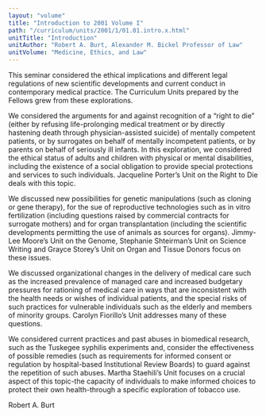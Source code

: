 ```yaml
---
layout: "volume"
title: "Introduction to 2001 Volume I"
path: "/curriculum/units/2001/1/01.01.intro.x.html"
unitTitle: "Introduction"
unitAuthor: "Robert A. Burt, Alexander M. Bickel Professor of Law"
unitVolume: "Medicine, Ethics, and Law"
---
```

<body>
<p>
This seminar considered the ethical implications and different legal regulations of new scientific developments and current conduct in contemporary medical practice. The Curriculum Units prepared by the Fellows grew from these explorations.
</p>
<p>
We considered the arguments for and against recognition of a “right to die” (either by refusing life-prolonging medical treatment or by directly hastening death through physician-assisted suicide) of mentally competent patients, or by surrogates on behalf of mentally incompetent patients, or by parents on behalf of seriously ill infants. In this exploration, we considered the ethical status of adults and children with physical or mental disabilities, including the existence of a social obligation to provide special protections and services to such individuals. Jacqueline Porter’s Unit on the Right to Die deals with this topic.
</p>
<p>
We discussed new possibilities for genetic manipulations (such as cloning or gene therapy), for the sue of reproductive technologies such as in vitro fertilization (including questions raised by commercial contracts for surrogate mothers) and for organ transplantation (including the scientific developments permitting the use of animals as sources for organs). Jimmy-Lee Moore’s Unit on the Genome, Stephanie Shteirman’s Unit on Science Writing and Grayce Storey’s Unit on Organ and Tissue Donors focus on these issues.
</p>
<p>
We discussed organizational changes in the delivery of medical care such as the increased prevalence of managed care and increased budgetary pressures for rationing of medical care in ways that are inconsistent with the health needs or wishes of individual patients, and the special risks of such practices for vulnerable individuals such as the elderly and members of minority groups. Carolyn Fiorillo’s Unit addresses many of these questions.
</p>
<p>
We considered current practices and past abuses in biomedical research, such as the Tuskegee syphilis experiments and, consider the effectiveness of possible remedies (such as requirements for informed consent or regulation by hospital-based Institutional Review Boards) to guard against the repetition of such abuses. Martha Staehili’s Unit focuses on a crucial aspect of this topic-the capacity of individuals to make informed choices to protect their own health-through a specific exploration of tobacco use.
</p>
<p>
Robert A. Burt
</p>
</body>
